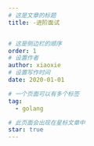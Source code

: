 ```yaml
---
# 这是文章的标题
title: -进阶面试


# 这是侧边栏的顺序
order: 1
# 设置作者
author: xiaoxie
# 设置写作时间
date: 2020-01-01

# 一个页面可以有多个标签
tag:
  - golang

# 此页面会出现在星标文章中
star: true
---
```


